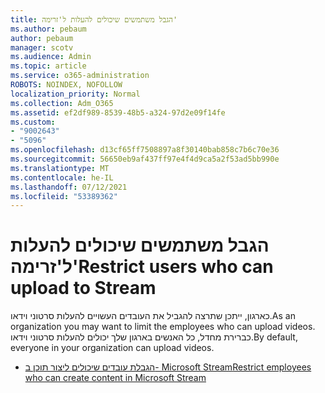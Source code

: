 ```yaml
---
title: הגבל משתמשים שיכולים להעלות ל'זרימה'
ms.author: pebaum
author: pebaum
manager: scotv
ms.audience: Admin
ms.topic: article
ms.service: o365-administration
ROBOTS: NOINDEX, NOFOLLOW
localization_priority: Normal
ms.collection: Adm_O365
ms.assetid: ef2df989-8539-48b5-a324-97d2e09f14fe
ms.custom:
- "9002643"
- "5096"
ms.openlocfilehash: d13cf65ff7508897a8f30140bab858c7b6c70e36
ms.sourcegitcommit: 56650eb9af437ff97e4f4d9ca5a2f53ad5bb990e
ms.translationtype: MT
ms.contentlocale: he-IL
ms.lasthandoff: 07/12/2021
ms.locfileid: "53389362"
---
```

# <a name="restrict-users-who-can-upload-to-stream"></a><span data-ttu-id="3cd3e-102">הגבל משתמשים שיכולים להעלות ל'זרימה'</span><span class="sxs-lookup"><span data-stu-id="3cd3e-102">Restrict users who can upload to Stream</span></span>

<span data-ttu-id="3cd3e-103">כארגון, ייתכן שתרצה להגביל את העובדים העשויים להעלות סרטוני וידאו.</span><span class="sxs-lookup"><span data-stu-id="3cd3e-103">As an organization you may want to limit the employees who can upload videos.</span></span> <span data-ttu-id="3cd3e-104">כברירת מחדל, כל האנשים בארגון שלך יכולים להעלות סרטוני וידאו.</span><span class="sxs-lookup"><span data-stu-id="3cd3e-104">By default, everyone in your organization can upload videos.</span></span>

- [<span data-ttu-id="3cd3e-105">הגבלת עובדים שיכולים ליצור תוכן ב- Microsoft Stream</span><span class="sxs-lookup"><span data-stu-id="3cd3e-105">Restrict employees who can create content in Microsoft Stream</span></span>](/stream/restrict-uploaders)
